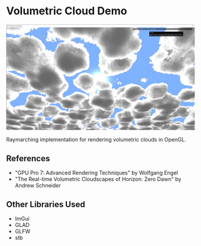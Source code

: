 # Volumetric Cloud Demo

![](demo_preview.png)

Raymarching implementation for rendering volumetric clouds in OpenGL.

## References

* "GPU Pro 7: Advanced Rendering Techniques" by Wolfgang Engel
* "The Real-time Volumetric Cloudscapes of Horizon: Zero Dawn" by Andrew Schneider

## Other Libraries Used

* ImGui
* GLAD
* GLFW
* stb
